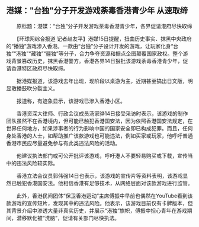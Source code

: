 ## 港媒："台独"分子开发游戏荼毒香港青少年 从速取缔
　　原标题：港媒：“台独”分子开发游戏荼毒香港青少年，各界促请港府尽快取缔

　　【环球网综合报道 记者赵友平】港媒15日提醒，扭曲历史事实、抹黑中央政府的“播独”游戏渗入香港。一款由“台独”分子设计开发的游戏，让玩家化身“台独”“港独”“藏独”“疆独”等分子，合力争夺资源和据点企图颠覆国家政权。整个游戏背景篡改历史，抹黑香港警方。香港各界14日狠批该游戏荼毒香港青少年，促请香港特区政府尽快取缔。

　　据港媒报道，该游戏去年出现，现阶段以桌游为主，近期甚至搞出日文版，明显散播鼓吹分裂主义。

　　报道称，有迹象显示，该游戏已渗入香港小区。

　　香港资深大律师、行政会议成员汤家骅14日接受采访时表示，该游戏的制作团队虽然不在香港境内，但可能已触犯香港国安法，因为依照香港国安法规定，在世界任何地方，如果涉事者的行为影响中国的国家安全即已构成犯罪。而且，任何身处香港的人士，如帮助推广该款游戏也可能违法，例如买家或玩家，他呼吁普通香港市民应尽量避免参与有此类违法风险的活动。

　　他建议执法部门或可公开批评该游戏，呼吁港人不要轻易购买或下载，宣传当中的违法风险较实际。

　　香港立法会议员郭伟强14日也表示，该游戏的宣传片等资料表明，该游戏显然已触犯香港国安法。他相信香港有足够技术，从网络层面对该款游戏进行监管。

　　此外，香港民间团体“保卫香港运动”主席傅振中早前也偶然在YouTube看到该款游戏的宣传短片，发现其中的违法风险。他表示，该游戏目前仅有卡牌版本，但其背景介绍中渗透大量非真实历史，并展示“港独”旗帜，傅振中担心青年在游戏期间，潜移默化被“洗脑”，促请有关部门尽快执法。

